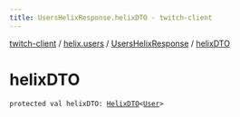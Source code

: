 ```yaml
---
title: UsersHelixResponse.helixDTO - twitch-client
---
```


[twitch-client](../../index.html) / [helix.users](../index.html) / [UsersHelixResponse](index.html) / [helixDTO](./helix-d-t-o.html)

# helixDTO

`protected val helixDTO: `[`HelixDTO`](../../helix.http.model/-helix-d-t-o/index.html)`<`[`User`](../../helix.users.model/-user/index.html)`>`